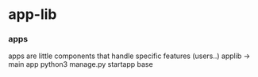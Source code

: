 # app-lib

### apps

apps are little components that handle specific features (users..)
applib -> main app
python3 manage.py startapp base
